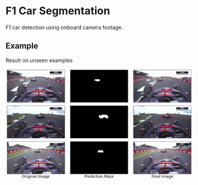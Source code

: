 
# F1 Car Segmentation
F1 car detection using onboard camera footage.

## Example

Result on unseen examples

![Examples](docs/images/example.png)

